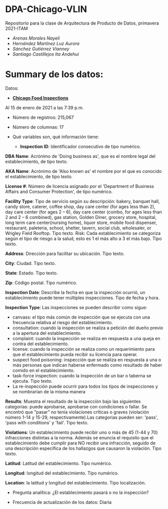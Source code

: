 # DPA-Chicago-VLIN

Repositorio para la clase de Arquitectura de Producto de Datos, primavera 2021-ITAM

- _Arenas Morales Nayeli_
- _Hernández Martínez Luz Aurora_
- _Sánchez Gutiérrez Vianney_
- _Santiago Castillejos Ita Andehui_

# Summary de los datos:

Datos: 
- [**Chicago Food Inspections**](https://data.cityofchicago.org/Health-Human-Services/Food-Inspections/4ijn-s7e5)

Al 15 de enero de 2021 a las 7:39 p.m.
  - Número de registros: 215,067
  - Número de columnas: 17
  - Qué variables son, qué información tiene:

    - **Inspection ID**: Identificador consecutivo de tipo numérico.

**DBA Name**: Acrónimo de 'Doing business as', que es el nombre legal del establecimiento, de tipo texto.

**AKA Name**: Acrónimo de 'Also known as' el nombre por el que es conocido el establecimiento, de tipo texto.

**License #**: Número de licencia asignado por el 'Department of Business Affairs and Consumer Protection', de tipo numérico.

**Facility Type**: Tipo de servicio según su descripción: bakery, banquet hall, candy store, caterer, coffee shop, day care center (for ages less than 2), day care center (for ages 2 – 6), day care center (combo, for ages less than 2 and 2 – 6 combined), gas station, Golden Diner, grocery store, hospital, long term care center(nursing home), liquor store, mobile food dispenser, restaurant, paleteria, school, shelter, tavern, social club, wholesaler, or Wrigley Field Rooftop. Tipo texto.
Risk: Cada establecimiento se categoriza según el tipo de riesgo a la salud, esto es 1 el más alto a 3 el más bajo. Tipo texto.

**Address**: Dirección para facilitar su ubicación. Tipo texto.

**City**: Ciudad. Tipo texto.

**State**: Estado. Tipo texto.	

**Zip**: Código postal. Tipo numérico.

**Inspection Date**: Describe la fecha en que la inspección ocurrió, un establecimiento puede tener múltiples inspecciones. Tipo de fecha y hora.

**Inspection Type**: Las inspecciones se pueden describir como sigue:

* canvass: el tipo más común de inspección que se ejecuta con una frecuencia relativa al riesgo del establecimiento.
* consultation: cuando la inspección se realiza a petición del dueño previo a la apertura del establecimiento.
* complaint: cuando la inspección se realiza en respuesta a una queja en contra del establecimiento.
* license: cuando la inspección se realiza como un requerimiento para que el establecimiento pueda recibir su licencia para operar.
* suspect food poisoning: inspección que se realiza en respuesta a una o más personas que indican haberse enfermado como resultado de haber comido en el establecimiento.
* task-force inspection: cuando la inspección de un bar o taberna se ejecuta. Tipo texto.
* La re-inspección puede ocurrir para todos los tipos de inspecciones y se nombrarían de la misma manera

**Results**: Muestra el resultado de la inspección bajo las siguientes categorías: puede aprobarse, aprobarse con condiciones o fallar. Se encontró que "pasar" no tenía violaciones críticas o graves (violación número 1-14 y 15-29, respectivamente).Las categorias pueden ser: 'pass', 'pass with conditions' y 'fail'.  Tipo texto.

**Violations**: Un establecimiento puede recibir uno o más de 45 (1-44 y 70) infracciones distintas a la norma. Además se enuncia el requisito que el establecimiento debe cumplir para NO recibir una infracción, seguido de una descripción específica de los hallazgos que causaron la violación. Tipo texto.

**Latitud**: Latitud del establecimiento. Tipo numérico.

**Longitud**: longitud del establecimiento. Tipo numérico.

**Location**: la latitud y longitud del establecimiento. Tipo localización.

- Pregunta analítica: ¿El establecimiento pasará o no la inspección?

- Frecuencia de actualización de los datos: Diaria
